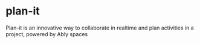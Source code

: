 # plan-it
Plan-it is an innovative way to collaborate in realtime and plan activities in a project, powered by Ably spaces
